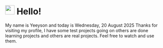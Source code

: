  <h1>
    <img src="https://emojis.slackmojis.com/emojis/images/1643510097/45343/hi.gif?1643510097" width="30"/> 
    Hello!
 </h1>
 <p>
    My name is Yeeyson and today is Wednesday, 20 August 2025
    Thanks for visiting my profile, I have some test projects going on others are done learning projects and others are real projects.
    Feel free to watch and use them.
 </p>